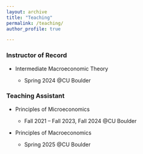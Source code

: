 ```yaml
---
layout: archive
title: "Teaching"
permalink: /teaching/
author_profile: true

---
```


### Instructor of Record
* Intermediate Macroeconomic Theory
  * Spring 2024 @CU Boulder

  [comment]: # (* Average Teaching Evaluation Score: 4.94/6)

### Teaching Assistant
* Principles of Microeconomics
  * Fall 2021 – Fall 2023, Fall 2024 @CU Boulder
    
  [comment]: # (* Average Teaching Evaluation Score: 5.15/6 )
* Principles of Macroeconomics
  * Spring 2025 @CU Boulder
    
 [comment]: # ( * Average Teaching Evaluation Score: 4.98/6 )
